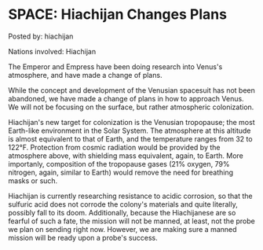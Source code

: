 # SPACE: Hiachijan Changes Plans

Posted by: hiachijan

Nations involved: Hiachijan

The Emperor and Empress have been doing research into Venus's atmosphere, and have made a change of plans.

While the concept and development of the Venusian spacesuit has not been abandoned, we have made a change of plans in how to approach Venus. We will not be focusing on the surface, but rather atmospheric colonization.

Hiachijan's new target for colonization is the Venusian tropopause; the most Earth-like environment in the Solar System. The atmosphere at this altitude is almost equivalent to that of Earth, and the temperature ranges from 32 to 122°F. Protection from cosmic radiation would be provided by the atmosphere above, with shielding mass equivalent, again, to Earth. More importanly, composition of the tropopause gases (21% oxygen, 79% nitrogen, again, similar to Earth) would remove the need for breathing masks or such.

Hiachijan is currently researching resistance to acidic corrosion, so that the sulfuric acid does not corrode the colony's materials and quite literally, possibly fall to its doom. Additionally, because the Hiachijanese are so fearful of such a fate, the mission will not be manned, at least, not the probe we plan on sending right now. However, we are making sure a manned mission will be ready upon a probe's success.